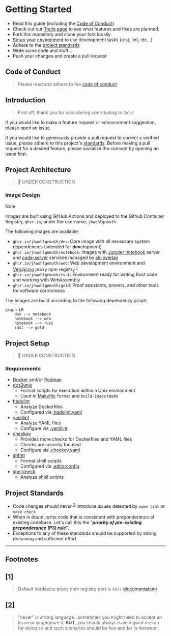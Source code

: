 Getting Started
===============
- Read this guide (including the [Code of Conduct](CODE_OF_CONDUCT.md))
- Check out our [Trello page](https://trello.com/b/WEMB9CEL/gold) to see what features and fixes are planned.
- Fork this repository and clone your fork locally
- [Setup your environment](#project-setup) to use development tasks (test, lint, etc...)
- Adhere to the [project standards](#project-standards)
- Write some code and stuff...
- Push your changes and create a pull request

Code of Conduct
---------------
> Please read and adhere to the [code of conduct](CODE_OF_CONDUCT.md)

Introduction
------------
> First off, thank you for considering contributing to `Gold`!

If you would like to make a feature request or enhancement suggestion, please open an issue.

If you would like to generously provide a pull request to correct a verified issue, please adhere to this project's [standards](#project-standards). Before making a pull request for a desired feature, please socialize the concept by opening an issue first.

Project Architecture
--------------------
> 🚧 UNDER CONSTRUCTION

### Image Design
> [!NOTE]
> Images are built using GitHub Actions and deployed to the Github Container Registry, `ghcr.io`, under the username, `jhwohlgemuth`

The following images are available:
- `ghcr.io/jhwohlgemuth/dev`: Core image with all necessary system dependencies (intended for **dev**elopment)
- `ghcr.io/jhwohlgemuth/notebook`: Images with [Jupyter notebook](https://github.com/jupyter/notebook) server and [code-server](https://github.com/coder/code-server) services managed by [s6-overlay](https://github.com/just-containers/s6-overlay)
- `ghcr.io/jhwohlgemuth/web`: Web development environment and [Verdaccio](https://verdaccio.org/) proxy npm registry <sup>[1](#1)</sup>
- `ghcr.io/jhwohlgemuth/rust`: Environment ready for writing Rust code and working with WebAssembly
- `ghcr.io/jhwohlgemuth/gold`: Proof assistants, provers, and other tools for software correctness

The images are build according to the following dependency graph:
```mermaid
graph LR
    dev --> notebook
    notebook --> web
    notebook --> rust
    rust --> gold
```

Project Setup
-------------
> 🚧 UNDER CONSTRUCTION
### Requirements
- [Docker](https://www.docker.com/get-started/) and/or [Podman](https://podman.io/get-started)
- [dos2unix](https://dos2unix.sourceforge.io/#DOS2UNIX)
    - Format scripts for execution within a Unix environment
    - Used in [Makefile](../Makefile) `format` and `build-image` tasks
- [hadolint](https://github.com/hadolint/hadolint)
    - Analyze Dockerfiles
    - Configured via [.hadolint.yaml](../.hadolint.yaml)
- [yamllint](https://github.com/adrienverge/yamllint)
    - Analyze YAML files
    - Configure via [.yamllint](../.yamllint)
- [checkov](https://github.com/bridgecrewio/checkov)
    - Provides more checks for Dockerfiles and YAML files
    - Checks are security focused
    - Configure via [.checkov.yaml](../.checkov.yaml)
- [shfmt](https://github.com/patrickvane/shfmt)
    - Format shell scripts
    - Configured via [.editorconfig](../.editorconfig)
- [shellcheck](https://github.com/koalaman/shellcheck)
    - Analyze shell scripts

Project Standards
-----------------
- Code changes should never <sup>[2](#2)</sup> introduce issues detected by `make lint` or `make check`
- When in doubt, write code that is consistent with preponderance of existing codebase. Let's call this the "***priority of pre-existing preponderance (P3) rule***".
- Exceptions to any of these standards should be supported by strong reasoning and sufficient effort

-------------

**Footnotes**
-------------

[1]
---
> Default Verdaccio proxy npm registry port is `4873` ([documentation](https://verdaccio.org/docs/configuration#listen-port))

[2]
---
> "never" is strong language...sometimes you might need to accept an issue or skip/ignore it. **BUT**, you should always have a good reason for doing so and such scenarios should be few and far in-between.
